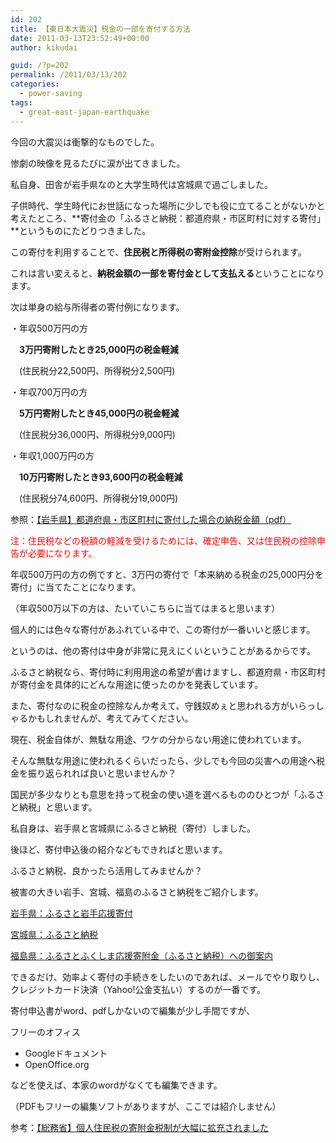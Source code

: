 ```yaml
---
id: 202
title: 【東日本大震災】税金の一部を寄付する方法
date: 2011-03-13T23:52:49+00:00
author: kikudai

guid: /?p=202
permalink: /2011/03/13/202
categories:
  - power-saving
tags:
  - great-east-japan-earthquake
---
```

今回の大震災は衝撃的なものでした。
  
惨劇の映像を見るたびに涙が出てきました。

私自身、田舎が岩手県なのと大学生時代は宮城県で過ごしました。
  
子供時代、学生時代にお世話になった場所に少しでも役に立てることがないかと考えたところ、**寄付金の「ふるさと納税：都道府県・市区町村に対する寄付」**というものにたどりつきました。

この寄付を利用することで、**住民税と所得税の寄附金控除**が受けられます。
  
これは言い変えると、**納税金額の一部を寄付金として支払える**ということになります。

次は単身の給与所得者の寄付例になります。

・年収500万円の方
  
　**3万円寄附したとき25,000円の税金軽減**
  
　(住民税分22,500円、所得税分2,500円)

・年収700万円の方
  
　**5万円寄附したとき45,000円の税金軽減**
  
　(住民税分36,000円、所得税分9,000円)

・年収1,000万円の方
  
　**10万円寄附したとき93,600円の税金軽減**
  
　(住民税分74,600円、所得税分19,000円)

参照：<a href="https://www5.pref.iwate.jp/~hp0106/gaiyou/furusato\_nouzei/080430\_2\_kojin\_bt4.pdf" rel=nofollow>【岩手県】都道府県・市区町村に寄付した場合の納税金額（pdf）</a>
  
<font color="red">注：住民税などの税額の軽減を受けるためには、確定申告、又は住民税の控除申告が必要になります。</font>

年収500万円の方の例ですと、3万円の寄付で「本来納める税金の25,000円分を寄付」に当てたことになります。
  
（年収500万以下の方は、たいていこちらに当てはまると思います）

個人的には色々な寄付があふれている中で、この寄付が一番いいと感じます。
  
というのは、他の寄付は中身が非常に見えにくいということがあるからです。
  
ふるさと納税なら、寄付時に利用用途の希望が書けますし、都道府県・市区町村が寄付金を具体的にどんな用途に使ったのかを発表しています。

また、寄付なのに税金の控除なんか考えて、守銭奴めぇと思われる方がいらっしゃるかもしれませんが、考えてみてください。
  
現在、税金自体が、無駄な用途、ワケの分からない用途に使われています。
  
そんな無駄な用途に使われるくらいだったら、少しでも今回の災害への用途へ税金を振り返られれば良いと思いませんか？
  
国民が多少なりとも意思を持って税金の使い道を選べるもののひとつが「ふるさと納税」と思います。

私自身は、岩手県と宮城県にふるさと納税（寄付）しました。
  
後ほど、寄付申込後の紹介などもできればと思います。
  
ふるさと納税、良かったら活用してみませんか？

被害の大きい岩手、宮城、福島のふるさと納税をご紹介します。

<a href="https://www5.pref.iwate.jp/~hp0106/gaiyou/furusato_nouzei/index.html" rel=nofollow>岩手県：ふるさと岩手応援寄付</a>
  
<a href="https://www.pref.miyagi.jp/zeimu/hurusato/tetsuduki.html" rel=nofollow>宮城県：ふるさと納税</a>
  
<a href="https://bit.ly/f4CZVK" rel=nofollow>福島県：ふるさとふくしま応援寄附金（ふるさと納税）への御案内</a>

できるだけ、効率よく寄付の手続きをしたいのであれば、メールでやり取りし、クレジットカード決済（Yahoo!公金支払い）するのが一番です。

寄付申込書がword、pdfしかないので編集が少し手間ですが、

フリーのオフィス

  * Googleドキュメント
  * OpenOffice.org

などを使えば、本家のwordがなくても編集できます。
  
（PDFもフリーの編集ソフトがありますが、ここでは紹介しません）

参考：<a href="https://www.soumu.go.jp/menu\_kyotsuu/important/080430\_2_kojin.html" rel=nofollow>【総務省】個人住民税の寄附金税制が大幅に拡充されました</a>